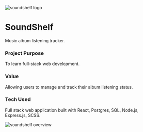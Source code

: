 <img src="https://i.imgur.com/6l59MQL.jpg" alt="soundshelf logo"/>

<h1>SoundShelf</h1>
Music album listening tracker.

<h3>Project Purpose</h3>
To learn full-stack web development.

<h3>Value</h3>

Allowing users to manage and track their album listening status.

<h3>Tech Used</h3>

Full stack web application built with React, Postgres, SQL, Node.js, Express.js, SCSS.

<img src="https://i.imgur.com/SoyUAcP.png" alt="soundshelf overview"/>
